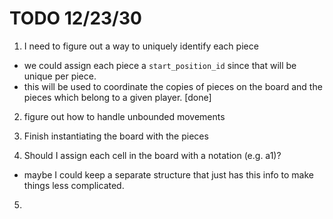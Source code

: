 # TODO 12/23/30

1. I need to figure out a way to uniquely identify each piece 
- we could assign each piece a `start_position_id` since that will be unique per piece.
- this will be used to coordinate the copies of pieces on the board and the pieces which belong to a given player.
[done]

2. figure out how to handle unbounded movements 

3. Finish instantiating the board with the pieces 

4. Should I assign each cell in the board with a notation (e.g. a1)?
- maybe I could keep a separate structure that just has this info to make things less complicated.

5. 
